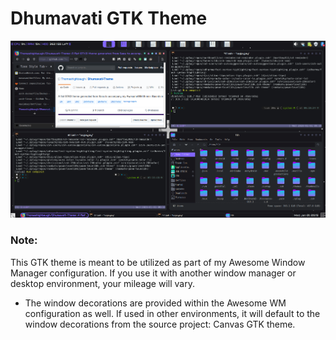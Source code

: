 # Dhumavati GTK Theme 
![Dhumavati GTK screnshot](https://raw.githubusercontent.com/Thomashighbaugh/Dhumavati-Theme/master/screenshot.png)

### Note: 
This GTK theme is meant to be utilized as part of my Awesome Window Manager configuration. If you use it with another window manager or desktop environment, your mileage will vary. 
- The window decorations are provided within the Awesome WM configuration as well. If used in other environments, it will default to the window decorations from the source project: Canvas GTK theme. 



